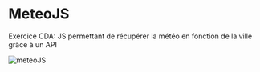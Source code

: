 # MeteoJS
Exercice CDA: JS permettant de récupérer la météo en fonction de la ville grâce à un API

![meteoJS](https://github.com/Camille-Durand/CoursJS/assets/75265358/285d2505-43d8-4c16-a2d9-04ea37fa54e9)
